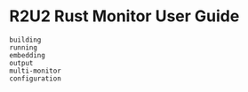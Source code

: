 # R2U2 Rust Monitor User Guide
```{toctree}
building
running
embedding
output
multi-monitor
configuration
```
